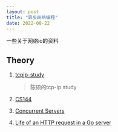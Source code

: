```yaml
---
layout: post
title: "异步网络编程"
date: 2022-08-22
---
```


一些关于网络io的资料

## Theory

1. [tcpip-study](https://github.com/chenshuo/tcpip-study)
    > 陈硕的tcp-ip study

2. [CS144](https://github.com/Simonhancrew/CS144)

3. [Concurrent Servers](https://eli.thegreenplace.net/2017/concurrent-servers-part-1-introduction/)

4. [Life of an HTTP request in a Go server](https://eli.thegreenplace.net/2021/life-of-an-http-request-in-a-go-server/)

